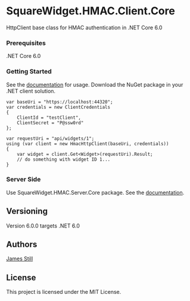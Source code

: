 # SquareWidget.HMAC.Client.Core

HttpClient base class for HMAC authentication in .NET Core 6.0

### Prerequisites

.NET Core 6.0

### Getting Started

See the [documentation](https://squarewidget.com/squarewidget-hmac-middleware) for usage. 
Download the NuGet package in your .NET client solution. 

```
var baseUri = "https://localhost:44320";
var credentials = new ClientCredentials
{
    ClientId = "testClient",
    ClientSecret = "P@ssw0rd"
};

var requestUri = "api/widgets/1";
using (var client = new HmacHttpClient(baseUri, credentials))
{
    var widget = client.Get<Widget>(requestUri).Result;
    // do something with widget ID 1...
}
```

### Server Side

Use SquareWidget.HMAC.Server.Core package. See the [documentation](https://squarewidget.com/squarewidget-hmac-middleware).


## Versioning

Version 6.0.0 targets .NET 6.0 

## Authors

[James Still](http://www.squarewidget.com)

## License

This project is licensed under the MIT License.